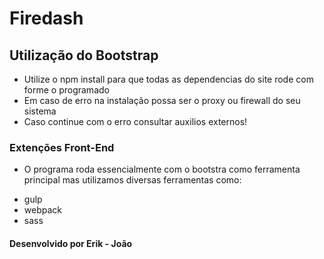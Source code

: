 # Firedash

## Utilização do Bootstrap

- Utilize o npm install para que todas as dependencias do site rode com forme o programado
- Em caso de erro na instalação possa ser o proxy ou firewall do seu sistema
- Caso continue com o erro consultar auxilios externos!

### Extenções Front-End

- O programa roda essencialmente com o bootstra como ferramenta principal mas utilizamos diversas ferramentas como: 
* gulp
* webpack
* sass

#### Desenvolvido por Erik - João